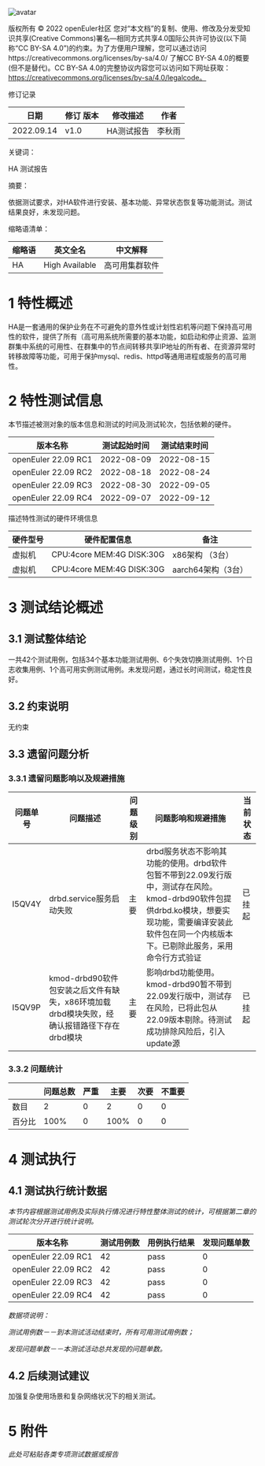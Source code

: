![avatar](../images/openEuler.png)


版权所有 © 2022  openEuler社区
 您对“本文档”的复制、使用、修改及分发受知识共享(Creative Commons)署名—相同方式共享4.0国际公共许可协议(以下简称“CC BY-SA 4.0”)的约束。为了方便用户理解，您可以通过访问https://creativecommons.org/licenses/by-sa/4.0/ 了解CC BY-SA 4.0的概要 (但不是替代)。CC BY-SA 4.0的完整协议内容您可以访问如下网址获取：https://creativecommons.org/licenses/by-sa/4.0/legalcode。

修订记录

| 日期 | 修订   版本 | 修改描述 | 作者 |
| ---- | ----------- | -------- | ---- |
|2022.09.14 | v1.0  | HA测试报告 |李秋雨 |


关键词： 

HA 测试报告 

摘要：

依据测试要求，对HA软件进行安装、基本功能、异常状态恢复等功能测试。测试结果良好，未发现问题。

缩略语清单：

| 缩略语 | 英文全名 | 中文解释 |
| ------ | -------- | -------- |
| HA     | High Available      | 高可用集群软件  |         |

# 1     特性概述

HA是一套通用的保护业务在不可避免的意外性或计划性宕机等问题下保持高可用性的软件，提供了所有（高可用系统所需要的基本功能，如启动和停止资源、监测群集中系统的可用性、在群集中的节点间转移共享IP地址的所有者、在资源异常时转移故障等功能，可用于保护mysql、redis、httpd等通用进程或服务的高可用性。

# 2     特性测试信息

本节描述被测对象的版本信息和测试的时间及测试轮次，包括依赖的硬件。

| 版本名称 | 测试起始时间 | 测试结束时间 |
| -------- | ------------ | ------------ |
|openEuler 22.09 RC1 |2022-08-09 |  2022-08-15 |
|openEuler 22.09 RC2 |2022-08-18 |  2022-08-24 |
|openEuler 22.09 RC3 |2022-08-30 |  2022-09-05 |
|openEuler 22.09 RC4 |2022-09-07 |  2022-09-12 |

描述特性测试的硬件环境信息

| 硬件型号 | 硬件配置信息 | 备注 |
| -------- | ------------ | ---- |
| 虚拟机    | CPU:4core MEM:4G DISK:30G | x86架构 （3台）     |
| 虚拟机    | CPU:4core MEM:4G DISK:30G | aarch64架构（3台） | 

# 3     测试结论概述

## 3.1   测试整体结论

一共42个测试用例，包括34个基本功能测试用例、6个失效切换测试用例、1个日志收集用例、1个高可用实例测试用例。未发现问题，通过长时间测试，稳定性良好。


## 3.2   约束说明

无约束

## 3.3   遗留问题分析

### 3.3.1 遗留问题影响以及规避措施

| 问题单号 | 问题描述 | 问题级别 | 问题影响和规避措施 | 当前状态 |
| -------- | -------- | -------- | ------------------ | -------- |
| I5QV4Y  | drbd.service服务启动失败        | 主要     | drbd服务状态不影响其功能的使用。drbd软件包暂不带到22.09发行版中，测试存在风险。kmod-drbd90软件包提供drbd.ko模块，想要实现功能，需要编译安装此软件包在同一个内核版本下。已剔除此服务，采用命令行方式验证 | 已挂起 
| I5QV9P  | kmod-drbd90软件包安装之后文件有缺失，x86环境加载drbd模块失败，经确认报错路径下存在drbd模块        | 主要     | 影响drbd功能使用。kmod-drbd90暂不带到22.09发行版中，测试存在风险，已将此包从22.09版本剔除。待测试成功排除风险后，引入update源 | 已挂起
### 3.3.2 问题统计

|        | 问题总数 | 严重 | 主要 | 次要 | 不重要 |
| ------ | -------- | ---- | ---- | ---- | ------ |
| 数目   |     2     |    0  |   2   |   0   |    0    |
| 百分比 |  100%     |   0   |  100% |   0   |   0  |

# 4     测试执行

## 4.1   测试执行统计数据

*本节内容根据测试用例及实际执行情况进行特性整体测试的统计，可根据第二章的测试轮次分开进行统计说明。*

| 版本名称 | 测试用例数 | 用例执行结果 | 发现问题单数 |
| -------- | ---------- | ------------ | ------------ |
|  openEuler 22.09 RC1 |    42  |  pass |       0       |
|  openEuler 22.09 RC2 |    42  |  pass |      0     |
|  openEuler 22.09 RC3 |    42  |  pass |       0      |
|  openEuler 22.09 RC4 |    42  |  pass |       0      |

*数据项说明：*

*测试用例数－－到本测试活动结束时，所有可用测试用例数；*

*发现问题单数－－本测试活动总共发现的问题单数。*

## 4.2   后续测试建议

加强复杂使用场景和复杂网络状况下的相关测试。

# 5     附件

*此处可粘贴各类专项测试数据或报告*

 



 

 
